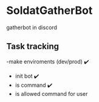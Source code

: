 # SoldatGatherBot
gatherbot in discord


## Task tracking

-make enviroments (dev/prod) :heavy_check_mark:
- init bot :heavy_check_mark:
- is command :heavy_check_mark:
- is allowed command for user
